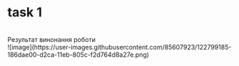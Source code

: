 # task 1
<br>
Результат винонання роботи
<br>
![image](https://user-images.githubusercontent.com/85607923/122799185-186dae00-d2ca-11eb-805c-f2d764d8a27e.png)
